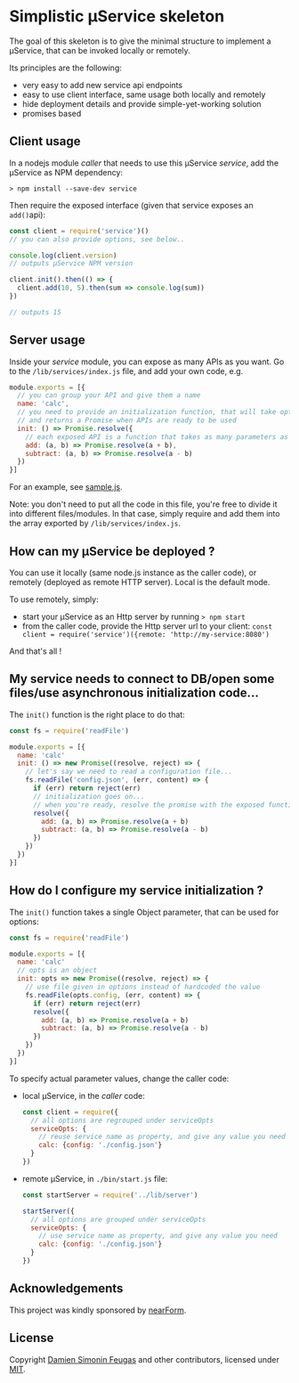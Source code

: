 # Simplistic µService skeleton

The goal of this skeleton is to give the minimal structure to implement a µService, that can be invoked locally or remotely.

Its principles are the following:
- very easy to add new service api endpoints
- easy to use client interface, same usage both locally and remotely
- hide deployment details and provide simple-yet-working solution
- promises based

## Client usage

In a nodejs module *caller* that needs to use this µService *service*, add the µService as NPM dependency:

`> npm install --save-dev service`

Then require the exposed interface (given that service exposes an `add()`api):

```javascript
const client = require('service')()
// you can also provide options, see below..

console.log(client.version)
// outputs µService NPM version

client.init().then(() => {
  client.add(10, 5).then(sum => console.log(sum))
})

// outputs 15
```

## Server usage

Inside your *service* module, you can expose as many APIs as you want.
Go to the `/lib/services/index.js` file, and add your own code, e.g.

```javascript
module.exports = [{
  // you can group your API and give them a name
  name: 'calc',
  // you need to provide an initialization function, that will take options,
  // and returns a Promise when APIs are ready to be used
  init: () => Promise.resolve({
    // each exposed API is a function that takes as many parameters as needed, and returns a Promise
    add: (a, b) => Promise.resolve(a + b),
    subtract: (a, b) => Promise.resolve(a - b)
  })
}]
```

For an example, see [sample.js](./test/fixtures/sample.js).

Note: you don't need to put all the code in this file, you're free to divide it into different files/modules.
In that case, simply require and add them into the array exported by `/lib/services/index.js`.

## How can my µService be deployed ?

You can use it locally (same node.js instance as the caller code), or remotely (deployed as remote HTTP server).
Local is the default mode.

To use remotely, simply:

 - start your µService as an Http server by running `> npm start`
 - from the caller code, provide the Http server url to your client: `const client = require('service')({remote: 'http://my-service:8080')`

And that's all !

## My service needs to connect to DB/open some files/use asynchronous initialization code...

The `init()` function is the right place to do that:

```javascript
const fs = require('readFile')

module.exports = [{
  name: 'calc'
  init: () => new Promise((resolve, reject) => {
    // let's say we need to read a configuration file...
    fs.readFile('config.json', (err, content) => {
      if (err) return reject(err)
      // initialization goes on...
      // when you're ready, resolve the promise with the exposed functions
      resolve({
        add: (a, b) => Promise.resolve(a + b)
        subtract: (a, b) => Promise.resolve(a - b)
      })
    })
  })
}]
```

## How do I configure my service initialization ?

The `init()` function takes a single Object parameter, that can be used for options:

```javascript
const fs = require('readFile')

module.exports = [{
  name: 'calc'
  // opts is an object
  init: opts => new Promise((resolve, reject) => {
    // use file given in options instead of hardcoded the value
    fs.readFile(opts.config, (err, content) => {
      if (err) return reject(err)
      resolve({
        add: (a, b) => Promise.resolve(a + b)
        subtract: (a, b) => Promise.resolve(a - b)
      })
    })
  })
}]
```

To specify actual parameter values, change the caller code:

- local µService, in the *caller* code:
  ```javascript
  const client = require({
    // all options are regrouped under serviceOpts
    serviceOpts: {
      // reuse service name as property, and give any value you need
      calc: {config: './config.json'}
    }
  })
  ```

- remote µService, in `./bin/start.js` file:
  ```javascript
  const startServer = require('../lib/server')

  startServer({
    // all options are grouped under serviceOpts
    serviceOpts: {
      // use service name as property, and give any value you need
      calc: {config: './config.json'}
    }
  })
  ```

## Acknowledgements

This project was kindly sponsored by [nearForm](http://nearform.com).


## License

Copyright [Damien Simonin Feugas](https://github.com/feugy) and other contributors, licensed under [MIT](./LICENSE).